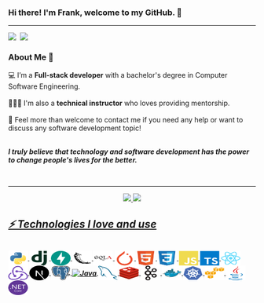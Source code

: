 ### Hi there! I'm Frank, welcome to my GitHub. 🌱

<hr />

<a href="https://www.linkedin.com/in/frank-ricardo-r/">
  <img align="left" width="24px" src="https://cdn.jsdelivr.net/npm/simple-icons@v3/icons/linkedin.svg"  />
</a>
<a href="mailto:frankjony17@gmail.com">
  <img align="left" width="26px" src="https://cdn.jsdelivr.net/npm/simple-icons@v3/icons/gmail.svg" />
</a>

<br/>

### About Me 🚀
💻 I’m a **Full-stack developer** with a bachelor's degree in Computer Software Engineering. </br> </br>
👨🏼‍💻 I'm also a **technical instructor** who loves providing mentorship. </br></br>
💬 Feel more than welcome to contact me if you need any help or want to discuss any software development topic! </br></br>
   
 <b><i>I truly believe that technology and software development has the power to change people's lives for the better. 
    
<br/>
<hr />

<div align="center">
  <a href="https://github.com/frankjony17">
  <img height="180em" src="https://github-readme-stats.vercel.app/api?username=frankjony17&show_icons=true&theme=gradient&include_all_commits=true&count_private=true"/>
  <img height="180em" src="https://github-readme-stats.vercel.app/api/top-langs/?username=frankjony17&layout=compact&langs_count=7&theme=gradient"/>
</div>

## ⚡ Technologies I love and use
  
<div style="display: inline_block"><br>
  <img align="center" alt="js" height="30" width="40" src="https://github.com/devicons/devicon/blob/master/icons/python/python-original.svg">
  <img align="center" alt="js" height="30" width="40" src="https://github.com/devicons/devicon/blob/master/icons/django/django-plain.svg">
  <img align="center" alt="js" height="30" width="40" src="https://github.com/devicons/devicon/blob/master/icons/fastapi/fastapi-original.svg">
  <img align="center" alt="js" height="30" width="40" src="https://github.com/devicons/devicon/blob/master/icons/flask/flask-original.svg">
  <img align="center" alt="js" height="30" width="40" src="https://github.com/devicons/devicon/blob/master/icons/sqlalchemy/sqlalchemy-original.svg">
  <img align="center" alt="Spring" height="30" width="40" src="https://github.com/devicons/devicon/blob/master/icons/pytorch/pytorch-original.svg">
  <img align="center" alt="Spring" height="30" width="40" src="https://github.com/devicons/devicon/blob/master/icons/html5/html5-original.svg">
  <img align="center" alt="Spring" height="30" width="40" src="https://github.com/devicons/devicon/blob/master/icons/css3/css3-original.svg">
  <img align="center" alt="js" height="30" width="40" src="https://raw.githubusercontent.com/devicons/devicon/master/icons/javascript/javascript-plain.svg">
  <img align="center" alt="ts" height="30" width="40" src="https://raw.githubusercontent.com/devicons/devicon/master/icons/typescript/typescript-plain.svg">
  <img align="center" alt="react" height="30" width="40" src="https://raw.githubusercontent.com/devicons/devicon/master/icons/react/react-original.svg">
  <img align="center" alt="Spring" height="30" width="40" src="https://github.com/devicons/devicon/blob/master/icons/redux/redux-original.svg">
  <img align="center" alt="Spring" height="30" width="40" src="https://github.com/devicons/devicon/blob/master/icons/nextjs/nextjs-original.svg">
  <img align="center" alt="Node" height="30" width="40" src="https://github.com/devicons/devicon/blob/master/icons/postgresql/postgresql-original.svg">
  <img align="center" alt="Java" height="30" width="40" src="https://github.com/devicons/devicon/tree/master/icons/mongodb">
  <img align="center" alt="MySQL" height="30" width="40" src="https://raw.githubusercontent.com/devicons/devicon/master/icons/mysql/mysql-original.svg">
  <img align="center" alt="Spring" height="30" width="40" src="https://github.com/devicons/devicon/blob/master/icons/redis/redis-original.svg">
  <img align="center" alt="Spring" height="30" width="40" src="https://github.com/devicons/devicon/blob/master/icons/apachekafka/apachekafka-original.svg">  
  <img align="center" alt="Docker" height="30" width="40" src="https://raw.githubusercontent.com/devicons/devicon/master/icons/docker/docker-original.svg">
  <img align="center" alt="Spring" height="30" width="40" src="https://github.com/devicons/devicon/blob/master/icons/kubernetes/kubernetes-plain.svg">
  <img align="center" alt="AWS" height="30" width="40" src="https://raw.githubusercontent.com/devicons/devicon/master/icons/amazonwebservices/amazonwebservices-original.svg">
  <img align="center" alt="Spring" height="30" width="40" src="https://github.com/devicons/devicon/blob/master/icons/java/java-original.svg">
  <img align="center" alt="Spring" height="30" width="40" src="https://github.com/devicons/devicon/blob/master/icons/dotnetcore/dotnetcore-original.svg">
</div>
